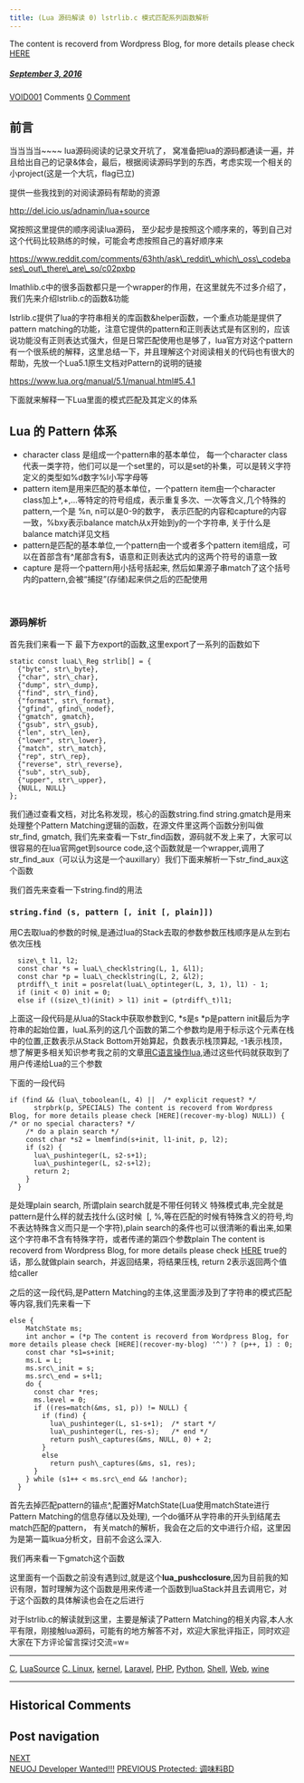 ```yaml
---
title: (Lua 源码解读 0) lstrlib.c 模式匹配系列函数解析
---
```

The content is recoverd from Wordpress Blog, for more details please check [HERE](recover-my-blog)



#####  [September 3, 2016](https://web.archive.org/web/20201020195343/https://void-shana.moe/linux/c/lua-%e6%ba%90%e7%a0%81%e8%a7%a3%e8%af%bb-0-lstrlib-c-%e6%a8%a1%e5%bc%8f%e5%8c%b9%e9%85%8d%e7%b3%bb%e5%88%97%e5%87%bd%e6%95%b0%e8%a7%a3%e6%9e%90.html "11:33 am") 
[VOID001](https://web.archive.org/web/20201020195343/https://void-shana.moe/author/void001 "View all posts by VOID001") Comments  [0 Comment](https://web.archive.org/web/20201020195343/https://void-shana.moe/linux/c/lua-%e6%ba%90%e7%a0%81%e8%a7%a3%e8%af%bb-0-lstrlib-c-%e6%a8%a1%e5%bc%8f%e5%8c%b9%e9%85%8d%e7%b3%bb%e5%88%97%e5%87%bd%e6%95%b0%e8%a7%a3%e6%9e%90.html#respond)





前言
--


当当当当~~~~ lua源码阅读的记录文开坑了， 窝准备把lua的源码都通读一遍，并且给出自己的记录&体会，最后，根据阅读源码学到的东西，考虑实现一个相关的小project(这是一个大坑，flag已立)


提供一些我找到的对阅读源码有帮助的资源


http://del.icio.us/adnamin/lua+source


窝按照这里提供的顺序阅读lua源码， 至少起步是按照这个顺序来的，等到自己对这个代码比较熟练的时候，可能会考虑按照自己的喜好顺序来


https://www.reddit.com/comments/63hth/ask\_reddit\_which\_oss\_codebases\_out\_there\_are\_so/c02pxbp


lmathlib.c中的很多函数都只是一个wrapper的作用，在这里就先不过多介绍了，我们先来介绍lstrlib.c的函数&功能


lstrlib.c提供了lua的字符串相关的库函数&helper函数，一个重点功能是提供了pattern matching的功能，注意它提供的pattern和正则表达式是有区别的，应该说功能没有正则表达式强大，但是日常匹配使用也是够了，lua官方对这个pattern有一个很系统的解释，这里总结一下，并且理解这个对阅读相关的代码也有很大的帮助，先放一个Lua5.1原生文档对Pattern的说明的链接


https://www.lua.org/manual/5.1/manual.html#5.4.1


下面就来解释一下Lua里面的模式匹配及其定义的体系


Lua 的 Pattern 体系
----------------


* character class 是组成一个pattern串的基本单位， 每一个character class代表一类字符，他们可以是一个set里的，可以是set的补集，可以是转义字符定义的类型如%d数字%l小写字母等
* pattern item是用来匹配的基本单位，一个pattern item由一个character class加上*,+,…等特定的符号组成，表示重复多次、一次等含义,几个特殊的pattern,一个是 %n, n可以是0-9的数字， 表示匹配的内容和capture的内容一致，%bxy表示balance match从x开始到y的一个字符串, 关于什么是balance match详见文档
* pattern是匹配的基本单位,一个pattern由一个或者多个pattern item组成，可以在首部含有^尾部含有$，语意和正则表达式内的这两个符号的语意一致
* capture 是将一个pattern用小括号括起来, 然后如果源子串match了这个括号内的pattern,会被“捕捉”(存储)起来供之后的匹配使用


 


### 源码解析


首先我们来看一下 最下方export的函数,这里export了一系列的函数如下



```
static const luaL\_Reg strlib[] = {
  {"byte", str\_byte},
  {"char", str\_char},
  {"dump", str\_dump},
  {"find", str\_find},
  {"format", str\_format},
  {"gfind", gfind\_nodef},
  {"gmatch", gmatch},
  {"gsub", str\_gsub},
  {"len", str\_len},
  {"lower", str\_lower},
  {"match", str\_match},
  {"rep", str\_rep},
  {"reverse", str\_reverse},
  {"sub", str\_sub},
  {"upper", str\_upper},
  {NULL, NULL}
};

```

我们通过查看文档，对比名称发现，核心的函数string.find string.gmatch是用来处理整个Pattern Matching逻辑的函数，在源文件里这两个函数分别叫做 str\_find, gmatch, 我们先来查看一下str\_find函数，源码就不发上来了，大家可以很容易的在lua官网get到source code,这个函数就是一个wrapper,调用了str\_find\_aux（可以认为这是一个auxillary）我们下面来解析一下str\_find\_aux这个函数


我们首先来查看一下string.find的用法


### `string.find (s, pattern [, init [, plain]])`


用C去取lua的参数的时候,是通过lua的Stack去取的参数参数压栈顺序是从左到右依次压栈



```
  size\_t l1, l2;
  const char *s = luaL\_checklstring(L, 1, &l1);
  const char *p = luaL\_checklstring(L, 2, &l2);
  ptrdiff\_t init = posrelat(luaL\_optinteger(L, 3, 1), l1) - 1;
  if (init < 0) init = 0;
  else if ((size\_t)(init) > l1) init = (ptrdiff\_t)l1;
```

上面这一段代码是从lua的Stack中获取参数到C, *s是s *p是pattern init最后为字符串的起始位置，luaL系列的这几个函数的第二个参数均是用于标示这个元素在栈中的位置,正数表示从Stack Bottom开始算起，负数表示栈顶算起, -1表示栈顶，想了解更多相关知识参考我之前的文章[用C语言操作lua](https://web.archive.org/web/20201020195343/https://voidisprogramer.com/linux/c/%e7%94%a8c%e8%af%ad%e8%a8%80%e6%93%8d%e4%bd%9clua.html),通过这些代码就获取到了用户传递给Lua的三个参数


下面的一段代码



```
if (find && (lua\_toboolean(L, 4) ||  /* explicit request? */
      strpbrk(p, SPECIALS) The content is recoverd from Wordpress Blog, for more details please check [HERE](recover-my-blog) NULL)) {  /* or no special characters? */
    /* do a plain search */
    const char *s2 = lmemfind(s+init, l1-init, p, l2);
    if (s2) {
      lua\_pushinteger(L, s2-s+1);
      lua\_pushinteger(L, s2-s+l2);
      return 2;
    }
  }
```

是处理plain search, 所谓plain search就是不带任何转义 特殊模式串,完全就是pattern是什么样的就去找什么(这时候  [, %,等在匹配的时候有特殊含义的符号,均不表达特殊含义而只是一个字符),plain search的条件也可以很清晰的看出来,如果这个字符串不含有特殊字符，或者传递的第四个参数plain The content is recoverd from Wordpress Blog, for more details please check [HERE](recover-my-blog) true的话，那么就做plain search，并返回结果，将结果压栈, return 2表示返回两个值给caller


之后的这一段代码,是Pattern Matching的主体,这里面涉及到了字符串的模式匹配等内容,我们先来看一下



```
else {
    MatchState ms;
    int anchor = (*p The content is recoverd from Wordpress Blog, for more details please check [HERE](recover-my-blog) '^') ? (p++, 1) : 0;
    const char *s1=s+init;
    ms.L = L;
    ms.src\_init = s;
    ms.src\_end = s+l1;
    do {
      const char *res;
      ms.level = 0;
      if ((res=match(&ms, s1, p)) != NULL) {
        if (find) {
          lua\_pushinteger(L, s1-s+1);  /* start */
          lua\_pushinteger(L, res-s);   /* end */
          return push\_captures(&ms, NULL, 0) + 2;
        }
        else
          return push\_captures(&ms, s1, res);
      }
    } while (s1++ < ms.src\_end && !anchor);
  }
```

首先去掉匹配pattern的锚点^,配置好MatchState(Lua使用matchState进行Pattern Matching的信息存储以及处理), 一个do循环从字符串的开头到结尾去match匹配的pattern， 有关match的解析，我会在之后的文中进行介绍，这里因为是第一篇lkua分析文，目前不会这么深入.


我们再来看一下gmatch这个函数


这里面有一个函数之前没有遇到过,就是这个**lua\_pushcclosure**,因为目前我的知识有限，暂时理解为这个函数是用来传递一个函数到luaStack并且去调用它，对于这个函数的具体解读也会在之后进行


对于lstrlib.c的解读就到这里，主要是解读了Pattern Matching的相关内容,本人水平有限，刚接触lua源码，可能有的地方解答不对，欢迎大家批评指正，同时欢迎大家在下方评论留言探讨交流=w=






---


[C](https://web.archive.org/web/20201020195343/https://void-shana.moe/category/linux/c), [LuaSource](https://web.archive.org/web/20201020195343/https://void-shana.moe/category/linux/c/luasource) [C. Linux](https://web.archive.org/web/20201020195343/https://void-shana.moe/tag/c-linux), [kernel](https://web.archive.org/web/20201020195343/https://void-shana.moe/tag/kernel), [Laravel](https://web.archive.org/web/20201020195343/https://void-shana.moe/tag/laravel), [PHP](https://web.archive.org/web/20201020195343/https://void-shana.moe/tag/php), [Python](https://web.archive.org/web/20201020195343/https://void-shana.moe/tag/python), [Shell](https://web.archive.org/web/20201020195343/https://void-shana.moe/tag/shell), [Web](https://web.archive.org/web/20201020195343/https://void-shana.moe/tag/web), [wine](https://web.archive.org/web/20201020195343/https://void-shana.moe/tag/wine) 






------------------------
## Historical Comments
Post navigation
---------------
[NEXT  
NEUOJ Developer Wanted!!!](https://web.archive.org/web/20201020195343/https://void-shana.moe/uncategorized/neuoj-developer-wanted.html)
[PREVIOUS 
Protected: 调味料BD](https://web.archive.org/web/20201020195343/https://void-shana.moe/uncategorized/%e8%b0%83%e5%91%b3%e6%96%99bd.html)

            